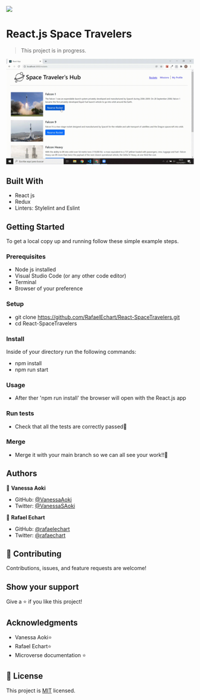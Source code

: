 ![](https://img.shields.io/badge/Microverse-blueviolet)

# React.js Space Travelers

> This project is in progress.

![screenshot](./src/assets/project.gif)


## Built With

- React js
- Redux
- Linters: Stylelint and Eslint


## Getting Started

To get a local copy up and running follow these simple example steps.

### Prerequisites

- Node js installed
- Visual Studio Code (or any other code editor)
- Terminal
- Browser of your preference

### Setup

- git clone https://github.com/RafaelEchart/React-SpaceTravelers.git
- cd React-SpaceTravelers

### Install

Inside of your directory run the following commands:

- npm install 
- npm run start

### Usage

- After ther 'npm run install' the browser will open with the React.js app


### Run tests

- Check that all the tests are correctly passed🤝

### Merge

- Merge it with your main branch so we can all see your work!!🤝


## Authors

👤 **Vanessa Aoki**

- GitHub: [@VanessaAoki](https://github.com/VanessaAoki)
- Twitter: [@VanessaSAoki](https://twitter.com/VanessaSAoki)

👤 **Rafael Echart**

- GitHub: [@rafaelechart](https://github.com/rafaelechart)
- Twitter: [@rafaechart](https://twitter.com/rafaechart)


## 🤝 Contributing

Contributions, issues, and feature requests are welcome!


## Show your support

Give a ⭐️ if you like this project!

## Acknowledgments

- Vanessa Aoki⭐️
- Rafael Echart⭐️
- Microverse documentation ⭐️

## 📝 License

This project is [MIT](./MIT.md) licensed.